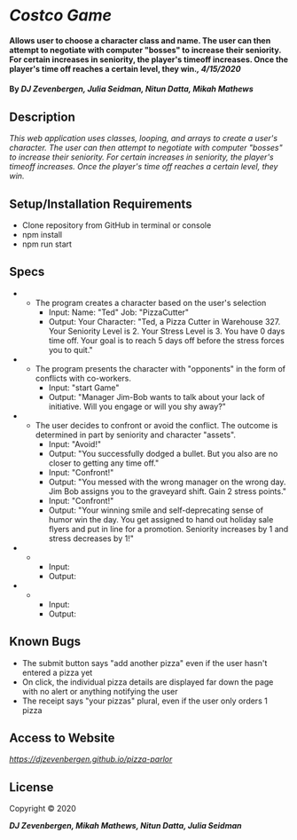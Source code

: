 # _Costco Game_

#### Allows user to choose a character class and name. The user can then attempt to negotiate with computer "bosses" to increase their seniority. For certain increases in seniority, the player's timeoff increases. Once the player's time off reaches a certain level, they win._, 4/15/2020_

#### By _**DJ Zevenbergen, Julia Seidman, Nitun Datta, Mikah Mathews**_

## Description

_This web application uses classes, looping, and arrays to create a user's character. The user can then attempt to negotiate with computer "bosses" to increase their seniority. For certain increases in seniority, the player's timeoff increases. Once the player's time off reaches a certain level, they win._

## Setup/Installation Requirements

* Clone repository from GitHub in terminal or console
* npm install
* npm run start


## Specs

* - The program creates a character based on the user's selection
    * Input: Name: "Ted" Job: "PizzaCutter" 
    * Output: Your Character: "Ted, a Pizza Cutter in Warehouse 327.  Your Seniority Level is 2.  Your Stress Level is 3.  You have 0 days time off.  Your goal is to reach 5 days off before the stress forces you to quit."

* - The program presents the character with "opponents" in the form of conflicts with co-workers. 
    * Input: "start Game"
    * Output:  "Manager Jim-Bob wants to talk about your lack of initiative. Will you engage or will you shy away?"

* - The user decides to confront or avoid the conflict. The outcome is determined in part by seniority and character "assets".
    * Input: "Avoid!"
    * Output:  "You successfully dodged a bullet.  But you also are no closer to getting any time off."
    * Input: "Confront!"
    * Output: "You messed with the wrong manager on the wrong day.  Jim Bob assigns you to the graveyard shift.  Gain 2 stress points."
    * Input: "Confront!"
    * Output: "Your winning smile and self-deprecating sense of humor win the day.  You get assigned to hand out holiday sale flyers and put in line for a promotion.  Seniority increases by 1 and stress decreases by 1!"

* - 
    * Input: 
    * Output:  


* - 
    * Input: 
    * Output:  


## Known Bugs
- The submit button says "add another pizza" even if the user hasn't entered a pizza yet
- On click, the individual pizza details are displayed far down the page with no alert or anything notifying the user
- The receipt says "your pizzas" plural, even if the user only orders 1 pizza


## Access to Website

_https://djzevenbergen.github.io/pizza-parlor_

## License

Copyright © 2020

**_DJ Zevenbergen, Mikah Mathews, Nitun Datta, Julia Seidman_**
